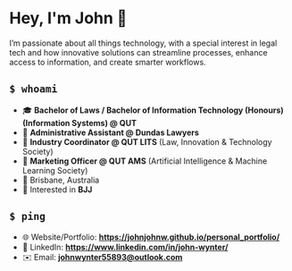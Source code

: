 # Hey, I'm John 👋

I’m passionate about all things technology, with a special interest in legal tech and how innovative solutions can streamline processes, enhance access to information, and create smarter workflows.

## `$ whoami`

* 🎓 **Bachelor of Laws / Bachelor of Information Technology (Honours) (Information Systems) @ QUT**
* 💼 **Administrative Assistant @ Dundas Lawyers**
* 🤝 **Industry Coordinator @ QUT LITS** (Law, Innovation & Technology Society)
* 🤝 **Marketing Officer @ QUT AMS** (Artificial Intelligence & Machine Learning Society)
* 📍 Brisbane, Australia
* 🥋 Interested in **BJJ**

## `$ ping`

* 🌐 Website/Portfolio: **https://johnjohnw.github.io/personal_portfolio/**
* 💼 LinkedIn: **https://www.linkedin.com/in/john-wynter/**
* ✉️ Email: **[johnwynter55893@outlook.com](mailto:johnwynter55893@outlook.com)**
